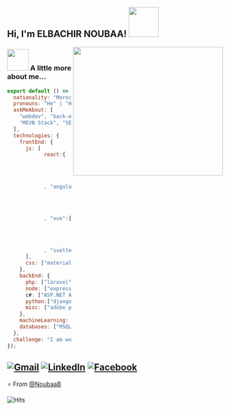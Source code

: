<h2> Hi, I'm ELBACHIR NOUBAA! <img src="https://media.giphy.com/media/IfsByYYHyNlnINT46g/giphy.gif" width="70"></h2>
<img align='right' src="https://user-images.githubusercontent.com/35571958/87239980-b3130b00-c432-11ea-9571-24c85defd75a.png" width="350" height = "300">

### <img src="https://media.giphy.com/media/VgCDAzcKvsR6OM0uWg/giphy.gif" width="50"> A little more about me...  

```js
export default () => ({
  nationality: "Moroccan",
  pronouns: "He" | "Him",
  askMeAbout: [
    "webdev", "back-end", "front-end", "MERN stack",
    "MEVN Stack", "SEO naturel"
  ],
  technologies: {
    frontEnd: {
      js: [
            react:{
                          "SSR" : ["Next.js"]
                          ,
                          "state management system" : ["Redux"]
                        }
            , "angular":{
                          "SSR" : ["Gatsby.js"]
                          ,
                          "state management system" : ["NGRX"]
                        }
            , "vue":{
                          "SSR" : ["Nuxt.js"]
                          ,
                          "state management system" : ["VueX"]
                        }
            , "svelte"
      ],
      css: ["materialize", "bootstrap", "vuetify"]
    },
    backEnd: {
      php: ["laravel", "symfony"],
      node: ["express", "adonis", "nest"],
      c#: ["ASP.NET API/MVC"],
      python:["django", "OpenCv]
      misc: ["adobe premiere pro", "linux"]
    },
    machineLearning: ["tensorflow", "keras"],
    databases: ["MSQL Server", "MySQL", "postgresql", "FireBase", "MongoDB]
  },
  challenge: "I am working hard to master Competitive Programming" 
});
```

<a href="mailto:bachirnoubaa117@gmail.com"><img src="https://img.shields.io/badge/-Gmail-c14438?style=flat-square&logo=Gmail&logoColor=white&link=mailto:bachirnoubaa117@gmail.com" alt="Gmail"></a>
<a href="https://www.linkedin.com/in/bachir-noubaa/?originalSubdomain=in"><img src="https://img.shields.io/badge/LinkedIn-%230077B5.svg?&style=flat-square&logo=linkedin&logoColor=white" alt="LinkedIn"></a>
<a href="https://www.facebook.com/Dunkelheit.669"><img src="https://img.shields.io/badge/Facebook-%231877F2.svg?&style=flat-square&logo=facebook&logoColor=white" alt="Facebook"></a></div>
---

⭐️ From [@NoubaaB](https://github.com/about-me)

![Hits](https://hitcounter.pythonanywhere.com/count/tag.svg?url=https://github.com/about-me)

